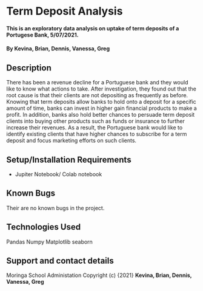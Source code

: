 # Term Deposit Analysis
#### This is an exploratory data analysis on uptake of term deposits of a Portugese Bank, 5/07/2021.
#### By **Kevina, Brian, Dennis, Vanessa, Greg**
## Description
There has been a revenue decline for a Portuguese bank and they would like to know what actions to take. After investigation, they found out that the root cause is that their clients are not depositing as frequently as before. Knowing that term deposits allow banks to hold onto a deposit for a specific amount of time, banks can invest in higher gain financial products to make a profit. In addition, banks also hold better chances to persuade term deposit clients into buying other products such as funds or insurance to further increase their revenues. As a result, the Portuguese bank would like to identify existing clients that have higher chances to subscribe for a term deposit and focus marketing efforts on such clients.

## Setup/Installation Requirements
* Jupiter Notebook/ Colab notebook
## Known Bugs
Their are no known bugs in the project.
## Technologies Used
Pandas
Numpy
Matplotlib
seaborn
## Support and contact details
Moringa School Administation
Copyright (c) {2021} **Kevina, Brian, Dennis, Vanessa, Greg**